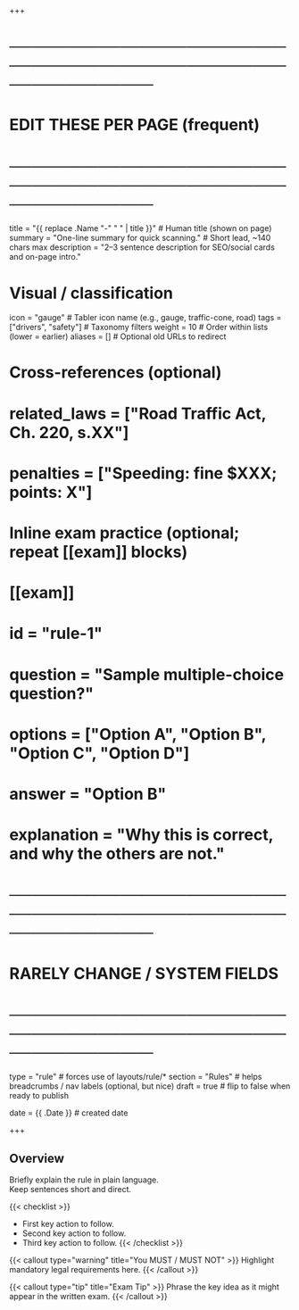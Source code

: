 +++
# ───────────────────────────────────────────────────────────────
# EDIT THESE PER PAGE (frequent)
# ───────────────────────────────────────────────────────────────

title = "{{ replace .Name "-" " " | title }}"   # Human title (shown on page)
summary = "One-line summary for quick scanning." # Short lead, ~140 chars max
description = "2–3 sentence description for SEO/social cards and on-page intro."

# Visual / classification
icon = "gauge"                                  # Tabler icon name (e.g., gauge, traffic-cone, road)
tags = ["drivers", "safety"]                     # Taxonomy filters
weight = 10                                      # Order within lists (lower = earlier)
aliases = []                                     # Optional old URLs to redirect

# Cross-references (optional)
# related_laws = ["Road Traffic Act, Ch. 220, s.XX"]
# penalties = ["Speeding: fine $XXX; points: X"]

# Inline exam practice (optional; repeat [[exam]] blocks)
# [[exam]]
# id = "rule-1"
# question = "Sample multiple-choice question?"
# options = ["Option A", "Option B", "Option C", "Option D"]
# answer = "Option B"
# explanation = "Why this is correct, and why the others are not."

# ───────────────────────────────────────────────────────────────
# RARELY CHANGE / SYSTEM FIELDS
# ───────────────────────────────────────────────────────────────

type = "rule"          # forces use of layouts/rule/*
section = "Rules"      # helps breadcrumbs / nav labels (optional, but nice)
draft = true           # flip to false when ready to publish

date = {{ .Date }}     # created date


+++

## Overview

Briefly explain the rule in plain language.  
Keep sentences short and direct.

{{< checklist >}}
- First key action to follow.
- Second key action to follow.
- Third key action to follow.
{{< /checklist >}}

{{< callout type="warning" title="You MUST / MUST NOT" >}}
Highlight mandatory legal requirements here.
{{< /callout >}}

{{< callout type="tip" title="Exam Tip" >}}
Phrase the key idea as it might appear in the written exam.
{{< /callout >}}

